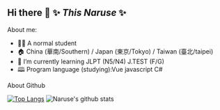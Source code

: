 ## Hi there 👋 ✨ _This Naruse_ ✨

About me:
+ 👦🏼 A normal student
+ 🏠 China (華南/Southern) / Japan (東京/Tokyo) / Taiwan (臺北/taipei) 
+ 📖 I’m currently learning JLPT (N5/N4) J.TEST (F/G)
+ 🕮 Program language (studying):Vue javascript C#

About Github

[![Top Langs](https://github-readme-stats.vercel.app/api/top-langs/?username=Naruse-developer&layout=compact&bg_color=252a34&text_color=eaeaea&title_color=ff2e63)](https://github.com/anuraghazra/github-readme-stats)
![Naruse's github stats](https://github-readme-stats.vercel.app/api?username=Naruse-developer&show_icons=true&bg_color=252a34&text_color=eaeaea&title_color=ff2e63&icon_color=08d9d6&count_private=true)

<!--
**Naruse-developer/Naruse-developer** is a ✨ _special_ ✨ repository because its `README.md` (this file) appears on your GitHub profile.

Here are some ideas to get you started:

- 🔭 I’m currently working on ...
- 🌱 I’m currently learning ...
- 👯 I’m looking to collaborate on ...
- 🤔 I’m looking for help with ...
- 💬 Ask me about ...
- 📫 How to reach me: ...
- 😄 Pronouns: ...
- ⚡ Fun fact: ...
-->
